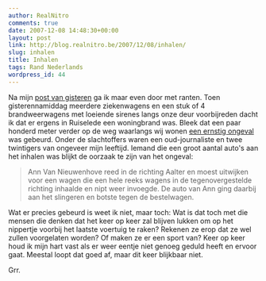 ```yaml
---
author: RealNitro
comments: true
date: 2007-12-08 14:48:30+00:00
layout: post
link: http://blog.realnitro.be/2007/12/08/inhalen/
slug: inhalen
title: Inhalen
tags: Rand Nederlands
wordpress_id: 44
---
```


Na mijn [post van gisteren](http://blog.realnitro.be/2007/12/07/nintendo-rant/)
ga ik maar even door met ranten. Toen gisterennamiddag meerdere
ziekenwagens en een stuk of 4 brandweerwagens met loeiende sirenes langs onze
deur voorbijreden dacht ik dat er ergens in Ruiselede een woningbrand was.
Bleek dat een paar honderd meter verder op de weg waarlangs wij wonen
[een ernstig ongeval](http://www.nieuwsblad.be/Article/Detail.aspx?ArticleID=821L52DV&PostCode=8700)
was gebeurd. Onder de slachtoffers waren een oud-journaliste en twee twintigers van ongeveer mijn leeftijd. Iemand die een groot aantal auto's aan het inhalen was blijkt de oorzaak te zijn van het ongeval:
> Ann Van Nieuwenhove reed in de richting Aalter en moest uitwijken
> voor een wagen die een hele reeks wagens in de tegenovergestelde richting
> inhaalde en nipt weer invoegde. De auto van Ann ging daarbij aan het slingeren
> en botste tegen de bestelwagen.

Wat er precies gebeurd is weet ik niet, maar toch: Wat is dat toch met die
mensen die denken dat het keer op keer zal blijven lukken om op het nippertje
voorbij het laatste voertuig te raken? Rekenen ze erop dat ze wel zullen
voorgelaten worden? Of maken ze er een sport van? Keer op keer houd ik mijn
hart vast als er weer eentje niet genoeg geduld heeft en ervoor gaat. Meestal
loopt dat goed af, maar dit keer blijkbaar niet.

Grr.
